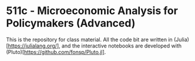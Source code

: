 # 511c - Microeconomic Analysis for Policymakers (Advanced)

This is the repository for class material. All the code bit are written in (Julia)[https://julialang.org/], and the interactive notebooks are developed with (Pluto)[https://github.com/fonsp/Pluto.jl].
